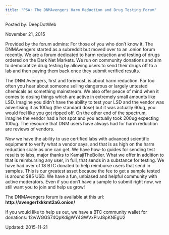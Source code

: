 ```yaml
---
title: "PSA: The DNMAvengers Harm Reduction and Drug Testing Forum"
---
```


Posted by: DeepDotWeb 

<span>November 21, 2015</span>

<p>Provided by the forum admins: For those of you who don&#8217;t know it, The DNMAvengers started as a subreddit but moved over to an .onion forum recently. We are a forum dedicated to harm reduction and testing of drugs ordered on the Dark Net Markets. We run on community donations and aim to democratize drug testing by allowing users to send their drugs off to a lab and then paying them back once they submit verified results.</p>
<p>The DNM <span class="il">Avengers</span>, first and foremost, is about harm reduction. Far too often you hear about someone selling dangerous or largely untested chemicals as something mainstream. We also offer peace of mind when it comes to dosing things which are active in extremely small amounts like LSD. Imagine you didn&#8217;t have the ability to test your LSD and the vendor was advertising it as 100ug (the standard dose) but it was actually 60ug, you would feel like you got ripped off. On the other end of the spectrum, imagine the vendor had a hot spot and you actually took 200ug expecting<br/>
    100ug. The resource that DNM users have always had for harm reduction are reviews of vendors.</p>
<p>Now we have the ability to use certified labs with advanced scientific equipment to verify what a vendor says, and that is as high on the harm reduction scale as one can get. We have how-to guides for sending test results to labs, major thanks to KamajiTheBoiler. What we offer in addition to that is reimbursing any user, in full, that sends in a substance for testing. We have had over of 18 BTC donated to help reimburse users that send in samples. This is our greatest asset because the fee to get a sample tested is around $85 USD. We have a fun, unbiased and helpful community with active moderators. Even if you don&#8217;t have a sample to submit right now, we still want you to join and help us grow!</p>
<p>The DNMAvengers forum is available at this url: <strong>http://avengerfxkkmt2a6.onion/</strong></p>
<p>If you would like to help us out, we have a BTC community wallet for donations: 12wWGGS74QpKdigWY4GWVxPivJ8pKN<wbr/>EgU2</p>

Updated: 2015-11-21